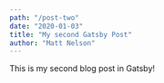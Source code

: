 ```yaml
---
path: "/post-two"
date: "2020-01-03"
title: "My second Gatsby Post"
author: "Matt Nelson"
---
```


This is my second blog post in Gatsby!